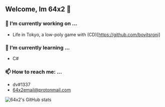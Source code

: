 ## Welcome, Im 64x2 👋

### 🔭 I’m currently working on ...
* Life in Tokyo, a low-poly game with (CD)[https://github.com/boyitsroni]

### 🌱 I’m currently learning ...
* C#

### 📫 How to reach me: ...
* dv#1337
* 64x2email@protonmail.com

![64x2's GitHub stats](https://github-readme-stats.vercel.app/api?username=64x2&show_icons=true&theme=dark)
